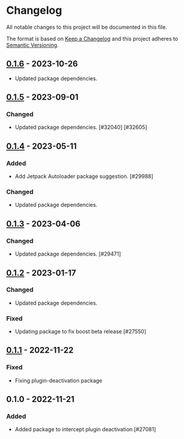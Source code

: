 # Changelog

All notable changes to this project will be documented in this file.

The format is based on [Keep a Changelog](https://keepachangelog.com/en/1.0.0/)
and this project adheres to [Semantic Versioning](https://semver.org/spec/v2.0.0.html).

## [0.1.6] - 2023-10-26
- Updated package dependencies.

## [0.1.5] - 2023-09-01
### Changed
- Updated package dependencies. [#32040] [#32605]

## [0.1.4] - 2023-05-11
### Added
- Add Jetpack Autoloader package suggestion. [#29988]

### Changed
- Updated package dependencies.

## [0.1.3] - 2023-04-06
### Changed
- Updated package dependencies. [#29471]

## [0.1.2] - 2023-01-17
### Changed
- Updated package dependencies.

### Fixed
- Updating package to fix boost beta release [#27550]

## [0.1.1] - 2022-11-22
### Fixed
- Fixing plugin-deactivation package

## 0.1.0 - 2022-11-21
### Added
- Added package to intercept plugin deactivation [#27081]

[0.1.6]: https://github.com/Automattic/jetpack-plugin-deactivation/compare/v0.1.5...v0.1.6
[0.1.5]: https://github.com/Automattic/jetpack-plugin-deactivation/compare/v0.1.4...v0.1.5
[0.1.4]: https://github.com/Automattic/jetpack-plugin-deactivation/compare/v0.1.3...v0.1.4
[0.1.3]: https://github.com/Automattic/jetpack-plugin-deactivation/compare/v0.1.2...v0.1.3
[0.1.2]: https://github.com/Automattic/jetpack-plugin-deactivation/compare/v0.1.1...v0.1.2
[0.1.1]: https://github.com/Automattic/jetpack-plugin-deactivation/compare/v0.1.0...v0.1.1
